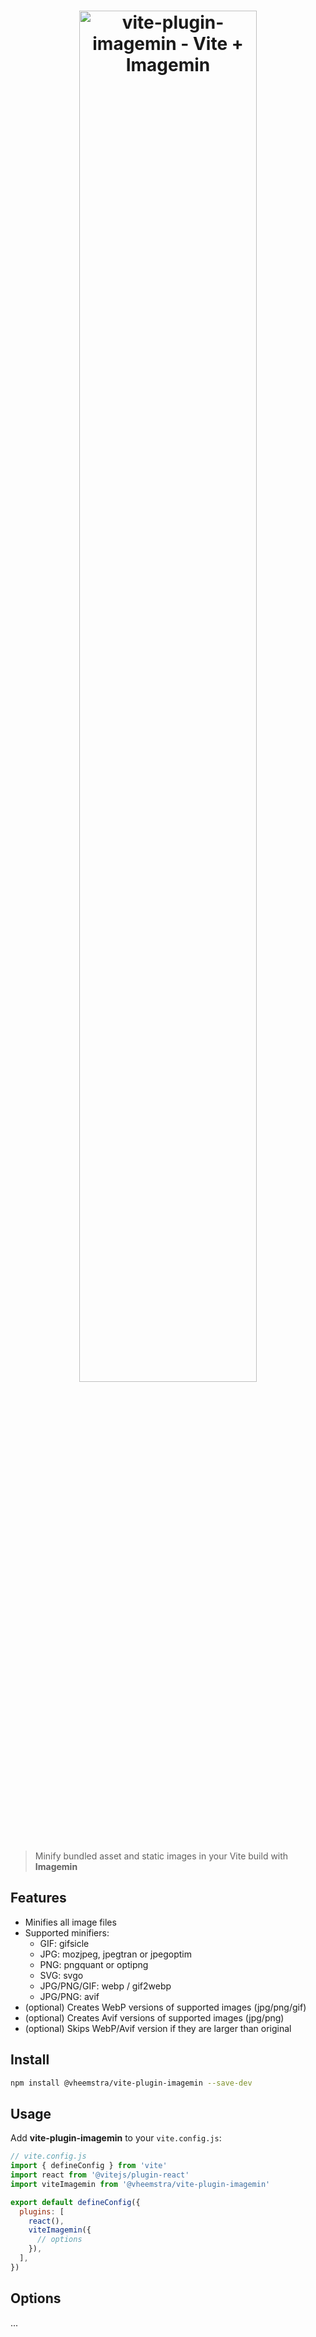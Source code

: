 <h1 align="center">
  <a target="_blank" rel="noopener noreferrer" href="https://github.com/vHeemstra/vite-plugin-imagemin/blob/main/src/logo.svg?raw=true"><img src="https://github.com/vHeemstra/vite-plugin-imagemin/raw/main/src/logo.svg?raw=true" alt="vite-plugin-imagemin - Vite + Imagemin" title="vite-plugin-imagemin - Vite + Imagemin" style="width: 75%; min-width: 280px; max-width: 800px; height: auto"></a>
</h1>

> Minify bundled asset and static images in your Vite build with **Imagemin**

## Features

- Minifies all image files
- Supported minifiers:
  - GIF: gifsicle
  - JPG: mozjpeg, jpegtran or jpegoptim
  - PNG: pngquant or optipng
  - SVG: svgo
  - JPG/PNG/GIF: webp / gif2webp
  - JPG/PNG: avif
- (optional) Creates WebP versions of supported images (jpg/png/gif)
- (optional) Creates Avif versions of supported images (jpg/png)
- (optional) Skips WebP/Avif version if they are larger than original

## Install

```sh
npm install @vheemstra/vite-plugin-imagemin --save-dev
```

## Usage

Add **vite-plugin-imagemin** to your `vite.config.js`:

```js
// vite.config.js
import { defineConfig } from 'vite'
import react from '@vitejs/plugin-react'
import viteImagemin from '@vheemstra/vite-plugin-imagemin'

export default defineConfig({
  plugins: [
    react(),
    viteImagemin({
      // options
    }),
  ],
})
```

## Options

...
